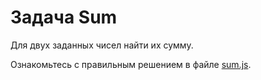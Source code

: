 # Задача Sum

Для двух заданных чисел найти их сумму.

Ознакомьтесь с правильным решением в файле [sum.js](sum.js).
